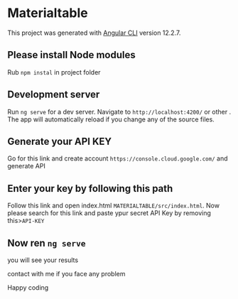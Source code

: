 # Materialtable

This project was generated with [Angular CLI](https://github.com/angular/angular-cli) version 12.2.7.

## Please install Node modules
Rub `npm instal` in project folder

## Development server

Run `ng serve` for a dev server. Navigate to `http://localhost:4200/` or other . The app will automatically reload if you change any of the source files.

## Generate your API KEY
Go for this link and create account `https://console.cloud.google.com/` and generate API 

## Enter your key by following this path 
 
Follow this link and open index.html `MATERIALTABLE/src/index.html`. 
Now please search for this link and paste ypur secret API Key by removing this>`API-KEY`
 <script src="https://maps.googleapis.com/maps/api/js?key=API-KEY&libraries=places&language=en"></script>

 ## Now ren `ng serve`
 you will see your results

contact with me if you face any problem

 Happy coding
